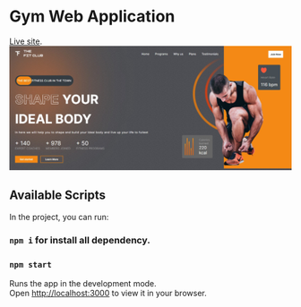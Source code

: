 # Gym Web Application

[Live site](https://gym-webapplication.vercel.app/).
![Web Application Preview](./src/assets/app.jpg)

## Available Scripts

In the project, you can run:

### `npm i` for install all dependency.

### `npm start`

Runs the app in the development mode.\
Open [http://localhost:3000](http://localhost:3000) to view it in your browser.